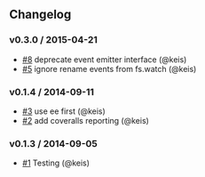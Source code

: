 ## Changelog

### v0.3.0 / 2015-04-21
- [#8](https://github.com/keis/reload-json/pull/8) deprecate event emitter interface (@keis)
- [#5](https://github.com/keis/reload-json/pull/5) ignore rename events from fs.watch (@keis)

### v0.1.4 / 2014-09-11
- [#3](https://github.com/keis/reload-json/pull/3) use ee first (@keis)
- [#2](https://github.com/keis/reload-json/pull/2) add coveralls reporting (@keis)

### v0.1.3 / 2014-09-05
- [#1](https://github.com/keis/reload-json/pull/1) Testing (@keis)
